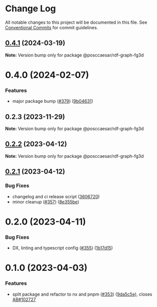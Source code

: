 # Change Log

All notable changes to this project will be documented in this file.
See [Conventional Commits](https://conventionalcommits.org) for commit guidelines.

## [0.4.1](https://github.com/equinor/rdf-graph/compare/@posccaesar/rdf-graph-fg3d@0.4.0...@posccaesar/rdf-graph-fg3d@0.4.1) (2024-03-19)

**Note:** Version bump only for package @posccaesar/rdf-graph-fg3d





# 0.4.0 (2024-02-07)


### Features

* major package bump ([#379](https://github.com/equinor/rdf-graph/issues/379)) ([9b04631](https://github.com/equinor/rdf-graph/commit/9b04631748457464b5ae534b9a765addf7ed1e37))





## 0.2.3 (2023-11-29)

**Note:** Version bump only for package @posccaesar/rdf-graph-fg3d





## [0.2.2](https://github.com/equinor/rdf-graph/compare/@posccaesar/rdf-graph-fg3d@0.2.1...@posccaesar/rdf-graph-fg3d@0.2.2) (2023-04-12)

**Note:** Version bump only for package @posccaesar/rdf-graph-fg3d





## [0.2.1](https://github.com/equinor/rdf-graph/compare/@posccaesar/rdf-graph-fg3d@0.2.0...@posccaesar/rdf-graph-fg3d@0.2.1) (2023-04-12)


### Bug Fixes

* changelog and ci release script ([3606720](https://github.com/equinor/rdf-graph/commit/360672000c55db91c5b152c5689ba4287cd35b16))
* minor cleanup ([#357](https://github.com/equinor/rdf-graph/issues/357)) ([8e355be](https://github.com/equinor/rdf-graph/commit/8e355be94a1e63c86b2eb8fcb1ec294ef8d63c35))





# 0.2.0 (2023-04-11)


### Bug Fixes

* DX, linting and typescript config ([#355](https://github.com/equinor/rdf-graph/issues/355)) ([1b17d15](https://github.com/equinor/rdf-graph/commit/1b17d15178100e73c576973677ff03783056296b))



# 0.1.0 (2023-04-03)


### Features

* split package and refactor to nx and pnpm ([#353](https://github.com/equinor/rdf-graph/issues/353)) ([9da5c5e](https://github.com/equinor/rdf-graph/commit/9da5c5e442b9a7b2232224e509012b93e7167d69)), closes [AB#102727](https://github.com/AB/issues/102727)
